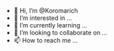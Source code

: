 - 👋 Hi, I’m @Koromarich
- 👀 I’m interested in ...
- 🌱 I’m currently learning ...
- 💞️ I’m looking to collaborate on ...
- 📫 How to reach me ...

<!---
Koromarich/Koromarich is a ✨ special ✨ repository because its `README.md` (this file) appears on your GitHub profile.
You can click the Preview link to take a look at your changes.
--->
